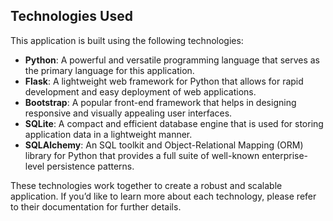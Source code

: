 ## Technologies Used

This application is built using the following technologies:

- **Python**: A powerful and versatile programming language that serves as the primary language for this application.
- **Flask**: A lightweight web framework for Python that allows for rapid development and easy deployment of web applications.
- **Bootstrap**: A popular front-end framework that helps in designing responsive and visually appealing user interfaces.
- **SQLite**: A compact and efficient database engine that is used for storing application data in a lightweight manner.
- **SQLAlchemy**: An SQL toolkit and Object-Relational Mapping (ORM) library for Python that provides a full suite of well-known enterprise-level persistence patterns.

These technologies work together to create a robust and scalable application. If you’d like to learn more about each technology, please refer to their documentation for further details.
